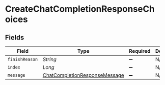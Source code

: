 # CreateChatCompletionResponseChoices


## Fields

| Field                                                                                 | Type                                                                                  | Required                                                                              | Description                                                                           |
| ------------------------------------------------------------------------------------- | ------------------------------------------------------------------------------------- | ------------------------------------------------------------------------------------- | ------------------------------------------------------------------------------------- |
| `finishReason`                                                                        | *String*                                                                              | :heavy_minus_sign:                                                                    | N/A                                                                                   |
| `index`                                                                               | *Long*                                                                                | :heavy_minus_sign:                                                                    | N/A                                                                                   |
| `message`                                                                             | [ChatCompletionResponseMessage](../../models/shared/ChatCompletionResponseMessage.md) | :heavy_minus_sign:                                                                    | N/A                                                                                   |